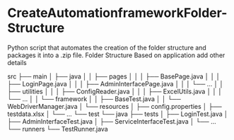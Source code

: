 # CreateAutomationframeworkFolder-Structure
Python script that automates the creation of the folder structure and packages it into a .zip file.
Folder Structure
Based on application add other details

src
├── main
│ ├── java
│ │ ├── pages
│ │ │ ├── BasePage.java
│ │ │ ├── LoginPage.java
│ │ │ ├── AdminInterfacePage.java
│ │ │ └── ...
│ │ ├── utilities
│ │ │ ├── ConfigReader.java
│ │ │ ├── ExcelUtils.java
│ │ │ └── ...
│ │ └── framework
│ │ ├── BaseTest.java
│ │ └── WebDriverManager.java
│ └── resources
│ ├── config.properties
│ ├── testdata.xlsx
│ └── ...
└── test
└── java
├── tests
│ ├── LoginTest.java
│ ├── AdminInterfaceTest.java
│ ├── ServiceInterfaceTest.java
│ └── ...
└── runners
└── TestRunner.java

